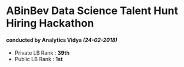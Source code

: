 # ABinBev Data Science Talent Hunt Hiring Hackathon 
#### conducted by **Analytics Vidya** *(24-02-2018)*

 - Private LB Rank : **39th**
 - Public LB Rank : **1st**
 
 
